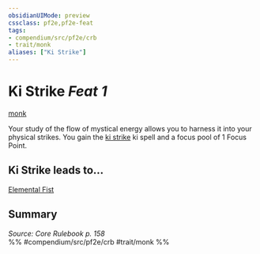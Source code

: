 ```yaml
---
obsidianUIMode: preview
cssclass: pf2e,pf2e-feat
tags:
- compendium/src/pf2e/crb
- trait/monk
aliases: ["Ki Strike"]
---
```

# Ki Strike  *Feat 1*  
[monk](../../rules/traits/monk.md)  


Your study of the flow of mystical energy allows you to harness it into your physical strikes. You gain the [ki strike](../spells/ki-strike.md) ki spell and a focus pool of 1 Focus Point.

## Ki Strike leads to...

[Elemental Fist](elemental-fist.md)

## Summary

*Source: Core Rulebook p. 158*  
%% #compendium/src/pf2e/crb #trait/monk %%